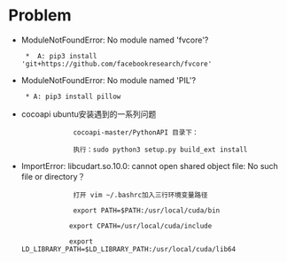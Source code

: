 # Problem

+ ModuleNotFoundError: No module named 'fvcore'?

       *  A: pip3 install 'git+https://github.com/facebookresearch/fvcore'
       
+ ModuleNotFoundError: No module named 'PIL'?

       * A: pip3 install pillow
      
+  cocoapi ubuntu安装遇到的一系列问题

                    cocoapi-master/PythonAPI 目录下：

                    执行：sudo python3 setup.py build_ext install

+ ImportError: libcudart.so.10.0: cannot open shared object file: No such file or directory？

                   打开 vim ~/.bashrc加入三行环境变量路径
                   
                   export PATH=$PATH:/usr/local/cuda/bin                                                                              

                  export CPATH=/usr/local/cuda/include

                  export LD_LIBRARY_PATH=$LD_LIBRARY_PATH:/usr/local/cuda/lib64
